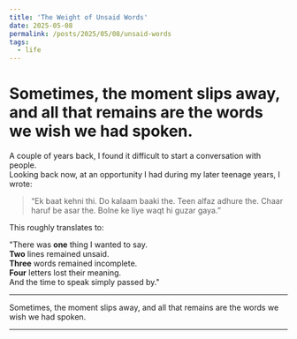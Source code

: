 ```yaml
---
title: 'The Weight of Unsaid Words'
date: 2025-05-08
permalink: /posts/2025/05/08/unsaid-words
tags:
  - life
---
```


# Sometimes, the moment slips away, and all that remains are the words we wish we had spoken.

A couple of years back, I found it difficult to start a conversation with people.  
Looking back now, at an opportunity I had during my later teenage years, I wrote:

> “Ek baat kehni thi. Do kalaam baaki the. Teen alfaz adhure the. Chaar haruf be asar the. Bolne ke liye waqt hi guzar gaya.”

This roughly translates to:

"There was **one** thing I wanted to say.  
**Two** lines remained unsaid.  
**Three** words remained incomplete.  
**Four** letters lost their meaning.  
And the time to speak simply passed by."

---

Sometimes, the moment slips away, and all that remains are the words we wish we had spoken.


---
